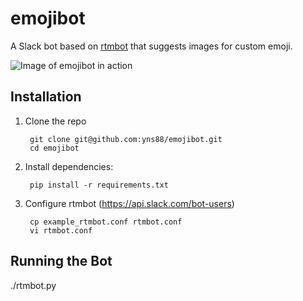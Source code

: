 emojibot
=============
A Slack bot based on [rtmbot](https://github.com/slackhq/python-rtmbot) that suggests images for custom emoji.

![Image of emojibot in action](http://i.imgur.com/1Edtk7I.png)


Installation
-----------

1. Clone the repo

        git clone git@github.com:yns88/emojibot.git
        cd emojibot

2. Install dependencies:

        pip install -r requirements.txt

3. Configure rtmbot (https://api.slack.com/bot-users)
        
        cp example_rtmbot.conf rtmbot.conf
        vi rtmbot.conf

Running the Bot
-------
./rtmbot.py
